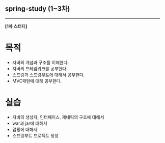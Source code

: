 ## spring-study (1~3차)


***
**[1차 스터디]**

# 목적
- 자바의 개념과 구조를 이해한다.
- 자바의 프레임워크를 공부한다.
- 스프링과 스프링부트에 대해서 공부한다.
- MVC패턴에 대해 공부한다.

# 실습
- 자바의 생성자, 인터페이스, 제네릭의 구조에 대해서
- war과 jar에 대해서 
- 맵핑에 대해서 
- 스프링부트 프로젝트 생성

